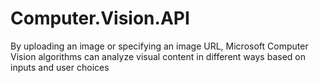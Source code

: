 # Computer.Vision.API
By uploading an image or specifying an image URL, Microsoft Computer Vision algorithms can analyze visual content in different ways based on inputs and user choices
